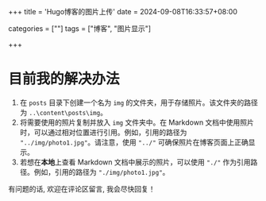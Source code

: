 +++
title = 'Hugo博客的图片上传'
date = 2024-09-08T16:33:57+08:00

categories = [""]
tags = ["博客", "图片显示"]

+++



# 目前我的解决办法



1. 在 `posts` 目录下创建一个名为 `img` 的文件夹，用于存储照片。该文件夹的路径为 `..\content\posts\img`。
2. 将需要使用的照片复制并放入 `img` 文件夹中。在 Markdown 文档中使用照片时，可以通过相对位置进行引用。例如，引用的路径为 `"../img/photo1.jpg"`。请注意，使用 `"../"` 可确保照片在博客页面上正确显示。
3. 若想在**本地**上查看 Markdown 文档中展示的照片，可以使用 `"./"` 作为引用路径。例如，引用的路径为 `"./img/photo1.jpg"`。   

      
   

有问题的话, 欢迎在评论区留言, 我会尽快回复！
